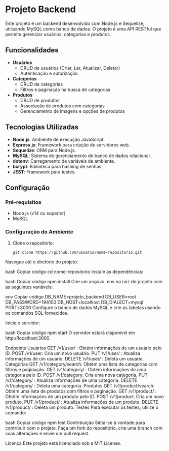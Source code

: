 # Projeto Backend

Este projeto é um backend desenvolvido com Node.js e Sequelize, utilizando MySQL como banco de dados. O projeto é uma API RESTful que permite gerenciar usuários, categorias e produtos.

## Funcionalidades

- **Usuários**
  - CRUD de usuários (Criar, Ler, Atualizar, Deletar)
  - Autenticação e autorização
- **Categorias**
  - CRUD de categorias
  - Filtros e paginação na busca de categorias
- **Produtos**
  - CRUD de produtos
  - Associação de produtos com categorias
  - Gerenciamento de imagens e opções de produtos

## Tecnologias Utilizadas

- **Node.js**: Ambiente de execução JavaScript.
- **Express.js**: Framework para criação de servidores web.
- **Sequelize**: ORM para Node.js.
- **MySQL**: Sistema de gerenciamento de banco de dados relacional.
- **dotenv**: Carregamento de variáveis de ambiente.
- **bcrypt**: Biblioteca para hashing de senhas.
- **JEST**: Framework para testes.

## Configuração

### Pré-requisitos

- Node.js (v14 ou superior)
- MySQL

### Configuração do Ambiente

1. Clone o repositório:
   ```bash
   git clone https://github.com/usuario/nome-repositorio.git
Navegue até o diretório do projeto:

bash
Copiar código
cd nome-repositorio
Instale as dependências:

bash
Copiar código
npm install
Crie um arquivo .env na raiz do projeto com as seguintes variáveis:

env
Copiar código
DB_NAME=projeto_backend
DB_USER=root
DB_PASSWORD=194100
DB_HOST=localhost
DB_DIALECT=mysql
PORT=3000
Configure o banco de dados MySQL e crie as tabelas usando os comandos SQL fornecidos.

Inicie o servidor:

bash
Copiar código
npm start
O servidor estará disponível em http://localhost:3000.

Endpoints
Usuários
GET /v1/user/
: Obtém informações de um usuário pelo ID.
POST /v1/user: Cria um novo usuário.
PUT /v1/user/
: Atualiza informações de um usuário.
DELETE /v1/user/
: Deleta um usuário.
Categorias
GET /v1/category/search: Obtém uma lista de categorias com filtros e paginação.
GET /v1/category/
: Obtém informações de uma categoria pelo ID.
POST /v1/category: Cria uma nova categoria.
PUT /v1/category/
: Atualiza informações de uma categoria.
DELETE /v1/category/
: Deleta uma categoria.
Produtos
GET /v1/product/search: Obtém uma lista de produtos com filtros e paginação.
GET /v1/product/
: Obtém informações de um produto pelo ID.
POST /v1/product: Cria um novo produto.
PUT /v1/product/
: Atualiza informações de um produto.
DELETE /v1/product/
: Deleta um produto.
Testes
Para executar os testes, utilize o comando:

bash
Copiar código
npm test
Contribuição
Sinta-se à vontade para contribuir com o projeto. Faça um fork do repositório, crie uma branch com suas alterações e envie um pull request.

Licença
Este projeto está licenciado sob a MIT License.
